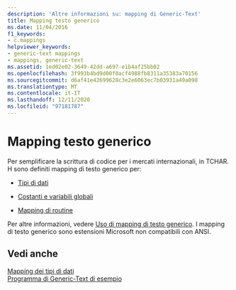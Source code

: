 ```yaml
---
description: 'Altre informazioni su: mapping di Generic-Text'
title: Mapping testo generico
ms.date: 11/04/2016
f1_keywords:
- c.mappings
helpviewer_keywords:
- generic-text mappings
- mappings, generic-text
ms.assetid: 1ed02e02-3649-42dd-a697-e1b4af25bb02
ms.openlocfilehash: 3f993b4bd9d00f0acf4988fb8311a35383a70156
ms.sourcegitcommit: d6af41e42699628c3e2e6063ec7b03931a49a098
ms.translationtype: MT
ms.contentlocale: it-IT
ms.lasthandoff: 12/11/2020
ms.locfileid: "97181787"
---
```

# <a name="generic-text-mappings"></a>Mapping testo generico

Per semplificare la scrittura di codice per i mercati internazionali, in TCHAR. H sono definiti mapping di testo generico per:

- [Tipi di dati](../c-runtime-library/data-type-mappings.md)

- [Costanti e variabili globali](../c-runtime-library/constant-and-global-variable-mappings.md)

- [Mapping di routine](../c-runtime-library/routine-mappings.md)

Per altre informazioni, vedere [Uso di mapping di testo generico](../c-runtime-library/using-generic-text-mappings.md). I mapping di testo generico sono estensioni Microsoft non compatibili con ANSI.

## <a name="see-also"></a>Vedi anche

[Mapping dei tipi di dati](../c-runtime-library/data-type-mappings.md)<br/>
[Programma di Generic-Text di esempio](../c-runtime-library/a-sample-generic-text-program.md)
